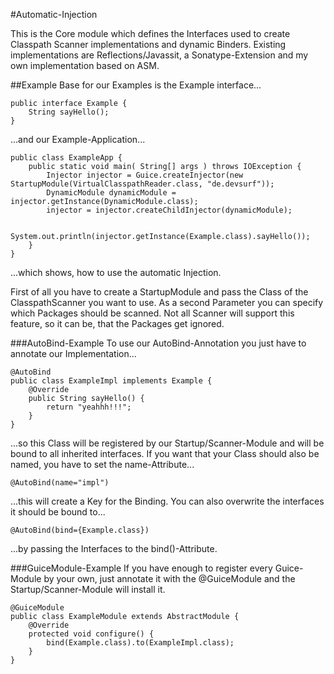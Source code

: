 #Automatic-Injection

This is the Core module which defines the Interfaces used to create Classpath Scanner implementations and dynamic Binders.
Existing implementations are Reflections/Javassit, a Sonatype-Extension and my own implementation based 
on ASM.

##Example
Base for our Examples is the Example interface...

	public interface Example {
		String sayHello();
	}

...and our Example-Application...

	public class ExampleApp {
		public static void main( String[] args ) throws IOException {
			Injector injector = Guice.createInjector(new StartupModule(VirtualClasspathReader.class, "de.devsurf"));
			DynamicModule dynamicModule = injector.getInstance(DynamicModule.class);
			injector = injector.createChildInjector(dynamicModule);

			System.out.println(injector.getInstance(Example.class).sayHello());
		}
	}

...which shows, how to use the automatic Injection.

First of all you have to create a StartupModule and pass the Class of the ClasspathScanner you want to use. As 
a second Parameter you can specify which Packages should be scanned. Not all Scanner will support this feature,
so it can be, that the Packages get ignored. 

###AutoBind-Example
To use our AutoBind-Annotation you just have to annotate our Implementation...

	@AutoBind
	public class ExampleImpl implements Example {
		@Override
		public String sayHello() {
			return "yeahhh!!!";
		}
	}

...so this Class will be registered by our Startup/Scanner-Module and will be bound to all inherited interfaces. If you want that your Class should also be named, 
you have to set the name-Attribute...

	@AutoBind(name="impl")

...this will create a Key for the Binding. You can also overwrite the interfaces it should be bound to...

	@AutoBind(bind={Example.class})

...by passing the Interfaces to the bind()-Attribute.

###GuiceModule-Example
If you have enough to register every Guice-Module by your own, just annotate it with the @GuiceModule and the Startup/Scanner-Module will install it.

	@GuiceModule
	public class ExampleModule extends AbstractModule {
		@Override
		protected void configure() {
			bind(Example.class).to(ExampleImpl.class);
		}
	}




